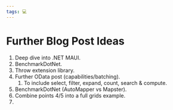 ```yaml
---
tags: 💻
---
```


# Further Blog Post Ideas

1. Deep dive into .NET MAUI.
2. BenchmarkDotNet.
3. Throw extension library.
4. Further OData post (capabilities/batching).
	1. To include select, filter, expand, count, search & compute.
5. BenchmarkDotNet (AutoMapper vs Mapster).
6. Combine points 4/5 into a full grids example.
7. 

